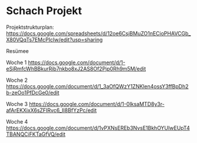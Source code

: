 # Schach Projekt
Projektstrukturplan: https://docs.google.com/spreadsheets/d/12oe6CsjBMuZO1nECioPHAVCGb_X80VQqTs7EMcPIcIw/edit?usp=sharing


Resümee

Woche 1  https://docs.google.com/document/d/1-eSjRmfcWhBBkurRib7nkbo8xJ2AS8Of2Pjp0Rh9m5M/edit

Woche 2  https://docs.google.com/document/d/1_3aOfQWzY1ZNKlen4ossY3ffBpDh2b-zeOo1PfDcGe0/edit

Woche 3  https://docs.google.com/document/d/1-0IksaMTD8y3r-afArEKXixX6sZFIRvc6_II8BfYzPc/edit

Woche 4  https://docs.google.com/document/d/1vPXNsEREb3NvsE1BkhOYUIwEUpT4TBANQCiFKTaGfVQ/edit

